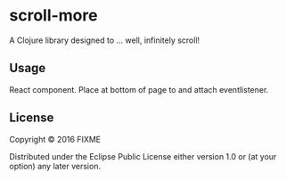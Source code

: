 # scroll-more

A Clojure library designed to ... well, infinitely scroll!

## Usage

React component. Place at bottom of page to and attach eventlistener.

## License

Copyright © 2016 FIXME

Distributed under the Eclipse Public License either version 1.0 or (at
your option) any later version.
